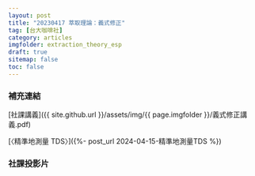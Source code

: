 ```yaml
---
layout: post
title: "20230417 萃取理論：義式修正"
tag: [台大咖啡社]
category: articles
imgfolder: extraction_theory_esp
draft: true
sitemap: false
toc: false
---
```


### 補充連結
[社課講義]({{ site.github.url }}/assets/img/{{ page.imgfolder }}/義式修正講義.pdf)

[〈精準地測量 TDS〉]({%- post_url 2024-04-15-精準地測量TDS %})

### 社課投影片
<div class="row mt-md-5 mt-4 mb-md-5 mb-4 justify-content-center text-center">
    <div class="col-md-12">
        <img src="{{ site.github.url }}/assets/img/{{ page.imgfolder }}/slide_page1.webp" alt="" class="img-fluid responsive-image-horizontal" style="border:1px var(--main-text-color) solid;">
    </div>
</div>

<div class="row mt-md-5 mt-4 mb-md-5 mb-4 justify-content-center text-center">
    <div class="col-md-12">
        <img src="{{ site.github.url }}/assets/img/{{ page.imgfolder }}/slide_page2.webp" alt="" class="img-fluid responsive-image-horizontal" style="border:1px var(--main-text-color) solid;">
    </div>
</div>

<div class="row mt-md-5 mt-4 mb-md-5 mb-4 justify-content-center text-center">
    <div class="col-md-12">
        <img src="{{ site.github.url }}/assets/img/{{ page.imgfolder }}/slide_page3.webp" alt="" class="img-fluid responsive-image-horizontal" style="border:1px var(--main-text-color) solid;">
    </div>
</div>

<div class="row mt-md-5 mt-4 mb-md-5 mb-4 justify-content-center text-center">
    <div class="col-md-12">
        <img src="{{ site.github.url }}/assets/img/{{ page.imgfolder }}/slide_page4.webp" alt="" class="img-fluid responsive-image-horizontal" style="border:1px var(--main-text-color) solid;">
    </div>
</div>

<div class="row mt-md-5 mt-4 mb-md-5 mb-4 justify-content-center text-center">
    <div class="col-md-12">
        <img src="{{ site.github.url }}/assets/img/{{ page.imgfolder }}/slide_page5.webp" alt="" class="img-fluid responsive-image-horizontal" style="border:1px var(--main-text-color) solid;">
    </div>
</div>

<div class="row mt-md-5 mt-4 mb-md-5 mb-4 justify-content-center text-center">
    <div class="col-md-12">
        <img src="{{ site.github.url }}/assets/img/{{ page.imgfolder }}/slide_page6.webp" alt="" class="img-fluid responsive-image-horizontal" style="border:1px var(--main-text-color) solid;">
    </div>
</div>

<div class="row mt-md-5 mt-4 mb-md-5 mb-4 justify-content-center text-center">
    <div class="col-md-12">
        <img src="{{ site.github.url }}/assets/img/{{ page.imgfolder }}/slide_page7.webp" alt="" class="img-fluid responsive-image-horizontal" style="border:1px var(--main-text-color) solid;">
    </div>
</div>

<div class="row mt-md-5 mt-4 mb-md-5 mb-4 justify-content-center text-center">
    <div class="col-md-12">
        <img src="{{ site.github.url }}/assets/img/{{ page.imgfolder }}/slide_page8.webp" alt="" class="img-fluid responsive-image-horizontal" style="border:1px var(--main-text-color) solid;">
    </div>
</div>

<div class="row mt-md-5 mt-4 mb-md-5 mb-4 justify-content-center text-center">
    <div class="col-md-12">
        <img src="{{ site.github.url }}/assets/img/{{ page.imgfolder }}/slide_page9.webp" alt="" class="img-fluid responsive-image-horizontal" style="border:1px var(--main-text-color) solid;">
    </div>
</div>

<div class="row mt-md-5 mt-4 mb-md-5 mb-4 justify-content-center text-center">
    <div class="col-md-12">
        <img src="{{ site.github.url }}/assets/img/{{ page.imgfolder }}/slide_page10.webp" alt="" class="img-fluid responsive-image-horizontal" style="border:1px var(--main-text-color) solid;">
    </div>
</div>

<div class="row mt-md-5 mt-4 mb-md-5 mb-4 justify-content-center text-center">
    <div class="col-md-12">
        <img src="{{ site.github.url }}/assets/img/{{ page.imgfolder }}/slide_page11.webp" alt="" class="img-fluid responsive-image-horizontal" style="border:1px var(--main-text-color) solid;">
    </div>
</div>

<div class="row mt-md-5 mt-4 mb-md-5 mb-4 justify-content-center text-center">
    <div class="col-md-12">
        <img src="{{ site.github.url }}/assets/img/{{ page.imgfolder }}/slide_page12.webp" alt="" class="img-fluid responsive-image-horizontal" style="border:1px var(--main-text-color) solid;">
    </div>
</div>

<div class="row mt-md-5 mt-4 mb-md-5 mb-4 justify-content-center text-center">
    <div class="col-md-12">
        <img src="{{ site.github.url }}/assets/img/{{ page.imgfolder }}/slide_page13.webp" alt="" class="img-fluid responsive-image-horizontal" style="border:1px var(--main-text-color) solid;">
    </div>
</div>

<div class="row mt-md-5 mt-4 mb-md-5 mb-4 justify-content-center text-center">
    <div class="col-md-12">
        <img src="{{ site.github.url }}/assets/img/{{ page.imgfolder }}/slide_page14.webp" alt="" class="img-fluid responsive-image-horizontal" style="border:1px var(--main-text-color) solid;">
    </div>
</div>

<div class="row mt-md-5 mt-4 mb-md-5 mb-4 justify-content-center text-center">
    <div class="col-md-12">
        <img src="{{ site.github.url }}/assets/img/{{ page.imgfolder }}/slide_page15.webp" alt="" class="img-fluid responsive-image-horizontal" style="border:1px var(--main-text-color) solid;">
    </div>
</div>

<div class="row mt-md-5 mt-4 mb-md-5 mb-4 justify-content-center text-center">
    <div class="col-md-12">
        <img src="{{ site.github.url }}/assets/img/{{ page.imgfolder }}/slide_page16.webp" alt="" class="img-fluid responsive-image-horizontal" style="border:1px var(--main-text-color) solid;">
    </div>
</div>

<div class="row mt-md-5 mt-4 mb-md-5 mb-4 justify-content-center text-center">
    <div class="col-md-12">
        <img src="{{ site.github.url }}/assets/img/{{ page.imgfolder }}/slide_page17.webp" alt="" class="img-fluid responsive-image-horizontal" style="border:1px var(--main-text-color) solid;">
    </div>
</div>

<div class="row mt-md-5 mt-4 mb-md-5 mb-4 justify-content-center text-center">
    <div class="col-md-12">
        <img src="{{ site.github.url }}/assets/img/{{ page.imgfolder }}/slide_page18.webp" alt="" class="img-fluid responsive-image-horizontal" style="border:1px var(--main-text-color) solid;">
    </div>
</div>

<div class="row mt-md-5 mt-4 mb-md-5 mb-4 justify-content-center text-center">
    <div class="col-md-12">
        <img src="{{ site.github.url }}/assets/img/{{ page.imgfolder }}/slide_page19.webp" alt="" class="img-fluid responsive-image-horizontal" style="border:1px var(--main-text-color) solid;">
    </div>
</div>

<div class="row mt-md-5 mt-4 mb-md-5 mb-4 justify-content-center text-center">
    <div class="col-md-12">
        <img src="{{ site.github.url }}/assets/img/{{ page.imgfolder }}/slide_page20.webp" alt="" class="img-fluid responsive-image-horizontal" style="border:1px var(--main-text-color) solid;">
    </div>
</div>

<div class="row mt-md-5 mt-4 mb-md-5 mb-4 justify-content-center text-center">
    <div class="col-md-12">
        <img src="{{ site.github.url }}/assets/img/{{ page.imgfolder }}/slide_page21.webp" alt="" class="img-fluid responsive-image-horizontal" style="border:1px var(--main-text-color) solid;">
    </div>
</div>

<div class="row mt-md-5 mt-4 mb-md-5 mb-4 justify-content-center text-center">
    <div class="col-md-12">
        <img src="{{ site.github.url }}/assets/img/{{ page.imgfolder }}/slide_page22.webp" alt="" class="img-fluid responsive-image-horizontal" style="border:1px var(--main-text-color) solid;">
    </div>
</div>

<div class="row mt-md-5 mt-4 mb-md-5 mb-4 justify-content-center text-center">
    <div class="col-md-12">
        <img src="{{ site.github.url }}/assets/img/{{ page.imgfolder }}/slide_page23.webp" alt="" class="img-fluid responsive-image-horizontal" style="border:1px var(--main-text-color) solid;">
    </div>
</div>

<div class="row mt-md-5 mt-4 mb-md-5 mb-4 justify-content-center text-center">
    <div class="col-md-12">
        <img src="{{ site.github.url }}/assets/img/{{ page.imgfolder }}/slide_page24.webp" alt="" class="img-fluid responsive-image-horizontal" style="border:1px var(--main-text-color) solid;">
    </div>
</div>

<div class="row mt-md-5 mt-4 mb-md-5 mb-4 justify-content-center text-center">
    <div class="col-md-12">
        <img src="{{ site.github.url }}/assets/img/{{ page.imgfolder }}/slide_page25.webp" alt="" class="img-fluid responsive-image-horizontal" style="border:1px var(--main-text-color) solid;">
    </div>
</div>

<div class="row mt-md-5 mt-4 mb-md-5 mb-4 justify-content-center text-center">
    <div class="col-md-12">
        <img src="{{ site.github.url }}/assets/img/{{ page.imgfolder }}/slide_page26.webp" alt="" class="img-fluid responsive-image-horizontal" style="border:1px var(--main-text-color) solid;">
    </div>
</div>

<div class="row mt-md-5 mt-4 mb-md-5 mb-4 justify-content-center text-center">
    <div class="col-md-12">
        <img src="{{ site.github.url }}/assets/img/{{ page.imgfolder }}/slide_page27.webp" alt="" class="img-fluid responsive-image-horizontal" style="border:1px var(--main-text-color) solid;">
    </div>
</div>

<div class="row mt-md-5 mt-4 mb-md-5 mb-4 justify-content-center text-center">
    <div class="col-md-12">
        <img src="{{ site.github.url }}/assets/img/{{ page.imgfolder }}/slide_page28.webp" alt="" class="img-fluid responsive-image-horizontal" style="border:1px var(--main-text-color) solid;">
    </div>
</div>

<div class="row mt-md-5 mt-4 mb-md-5 mb-4 justify-content-center text-center">
    <div class="col-md-12">
        <img src="{{ site.github.url }}/assets/img/{{ page.imgfolder }}/slide_page29.webp" alt="" class="img-fluid responsive-image-horizontal" style="border:1px var(--main-text-color) solid;">
    </div>
</div>

<div class="row mt-md-5 mt-4 mb-md-5 mb-4 justify-content-center text-center">
    <div class="col-md-12">
        <img src="{{ site.github.url }}/assets/img/{{ page.imgfolder }}/slide_page30.webp" alt="" class="img-fluid responsive-image-horizontal" style="border:1px var(--main-text-color) solid;">
    </div>
</div>

<div class="row mt-md-5 mt-4 mb-md-5 mb-4 justify-content-center text-center">
    <div class="col-md-12">
        <img src="{{ site.github.url }}/assets/img/{{ page.imgfolder }}/slide_page31.webp" alt="" class="img-fluid responsive-image-horizontal" style="border:1px var(--main-text-color) solid;">
    </div>
</div>

<div class="row mt-md-5 mt-4 mb-md-5 mb-4 justify-content-center text-center">
    <div class="col-md-12">
        <img src="{{ site.github.url }}/assets/img/{{ page.imgfolder }}/slide_page32.webp" alt="" class="img-fluid responsive-image-horizontal" style="border:1px var(--main-text-color) solid;">
    </div>
</div>

<div class="row mt-md-5 mt-4 mb-md-5 mb-4 justify-content-center text-center">
    <div class="col-md-12">
        <img src="{{ site.github.url }}/assets/img/{{ page.imgfolder }}/slide_page33.webp" alt="" class="img-fluid responsive-image-horizontal" style="border:1px var(--main-text-color) solid;">
    </div>
</div>

<div class="row mt-md-5 mt-4 mb-md-5 mb-4 justify-content-center text-center">
    <div class="col-md-12">
        <img src="{{ site.github.url }}/assets/img/{{ page.imgfolder }}/slide_page34.webp" alt="" class="img-fluid responsive-image-horizontal" style="border:1px var(--main-text-color) solid;">
    </div>
</div>

<div class="row mt-md-5 mt-4 mb-md-5 mb-4 justify-content-center text-center">
    <div class="col-md-12">
        <img src="{{ site.github.url }}/assets/img/{{ page.imgfolder }}/slide_page35.webp" alt="" class="img-fluid responsive-image-horizontal" style="border:1px var(--main-text-color) solid;">
    </div>
</div>

<div class="row mt-md-5 mt-4 mb-md-5 mb-4 justify-content-center text-center">
    <div class="col-md-12">
        <img src="{{ site.github.url }}/assets/img/{{ page.imgfolder }}/slide_page36.webp" alt="" class="img-fluid responsive-image-horizontal" style="border:1px var(--main-text-color) solid;">
    </div>
</div>

<div class="row mt-md-5 mt-4 mb-md-5 mb-4 justify-content-center text-center">
    <div class="col-md-12">
        <img src="{{ site.github.url }}/assets/img/{{ page.imgfolder }}/slide_page37.webp" alt="" class="img-fluid responsive-image-horizontal" style="border:1px var(--main-text-color) solid;">
    </div>
</div>

<div class="row mt-md-5 mt-4 mb-md-5 mb-4 justify-content-center text-center">
    <div class="col-md-12">
        <img src="{{ site.github.url }}/assets/img/{{ page.imgfolder }}/slide_page38.webp" alt="" class="img-fluid responsive-image-horizontal" style="border:1px var(--main-text-color) solid;">
    </div>
</div>

<div class="row mt-md-5 mt-4 mb-md-5 mb-4 justify-content-center text-center">
    <div class="col-md-12">
        <img src="{{ site.github.url }}/assets/img/{{ page.imgfolder }}/slide_page39.webp" alt="" class="img-fluid responsive-image-horizontal" style="border:1px var(--main-text-color) solid;">
    </div>
</div>

<div class="row mt-md-5 mt-4 mb-md-5 mb-4 justify-content-center text-center">
    <div class="col-md-12">
        <img src="{{ site.github.url }}/assets/img/{{ page.imgfolder }}/slide_page40.webp" alt="" class="img-fluid responsive-image-horizontal" style="border:1px var(--main-text-color) solid;">
    </div>
</div>

<div class="row mt-md-5 mt-4 mb-md-5 mb-4 justify-content-center text-center">
    <div class="col-md-12">
        <img src="{{ site.github.url }}/assets/img/{{ page.imgfolder }}/slide_page41.webp" alt="" class="img-fluid responsive-image-horizontal" style="border:1px var(--main-text-color) solid;">
    </div>
</div>

<div class="row mt-md-5 mt-4 mb-md-5 mb-4 justify-content-center text-center">
    <div class="col-md-12">
        <img src="{{ site.github.url }}/assets/img/{{ page.imgfolder }}/slide_page42.webp" alt="" class="img-fluid responsive-image-horizontal" style="border:1px var(--main-text-color) solid;">
    </div>
</div>

<div class="row mt-md-5 mt-4 mb-md-5 mb-4 justify-content-center text-center">
    <div class="col-md-12">
        <img src="{{ site.github.url }}/assets/img/{{ page.imgfolder }}/slide_page43.webp" alt="" class="img-fluid responsive-image-horizontal" style="border:1px var(--main-text-color) solid;">
    </div>
</div>

<div class="row mt-md-5 mt-4 mb-md-5 mb-4 justify-content-center text-center">
    <div class="col-md-12">
        <img src="{{ site.github.url }}/assets/img/{{ page.imgfolder }}/slide_page44.webp" alt="" class="img-fluid responsive-image-horizontal" style="border:1px var(--main-text-color) solid;">
    </div>
</div>

<div class="row mt-md-5 mt-4 mb-md-5 mb-4 justify-content-center text-center">
    <div class="col-md-12">
        <img src="{{ site.github.url }}/assets/img/{{ page.imgfolder }}/slide_page45.webp" alt="" class="img-fluid responsive-image-horizontal" style="border:1px var(--main-text-color) solid;">
    </div>
</div>
